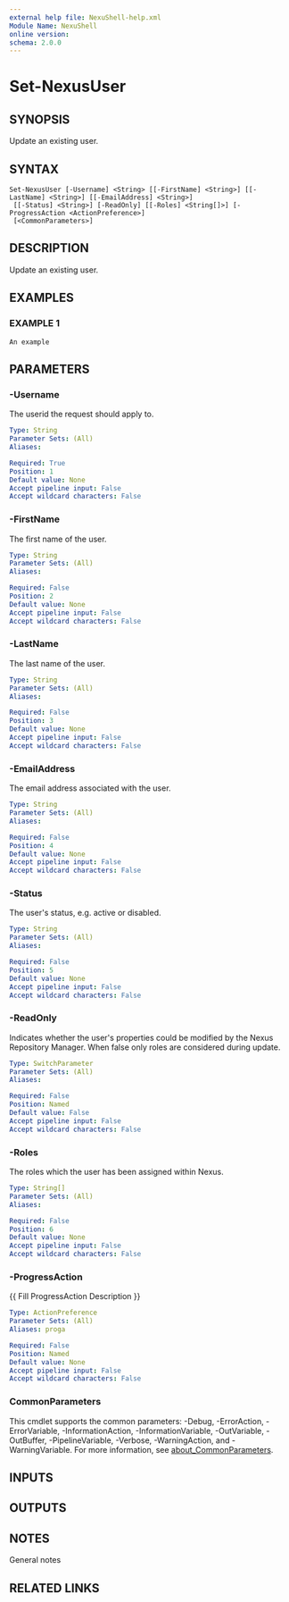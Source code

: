 ```yaml
---
external help file: NexuShell-help.xml
Module Name: NexuShell
online version:
schema: 2.0.0
---
```


# Set-NexusUser

## SYNOPSIS
Update an existing user.

## SYNTAX

```
Set-NexusUser [-Username] <String> [[-FirstName] <String>] [[-LastName] <String>] [[-EmailAddress] <String>]
 [[-Status] <String>] [-ReadOnly] [[-Roles] <String[]>] [-ProgressAction <ActionPreference>]
 [<CommonParameters>]
```

## DESCRIPTION
Update an existing user.

## EXAMPLES

### EXAMPLE 1
```
An example
```

## PARAMETERS

### -Username
The userid the request should apply to.

```yaml
Type: String
Parameter Sets: (All)
Aliases:

Required: True
Position: 1
Default value: None
Accept pipeline input: False
Accept wildcard characters: False
```

### -FirstName
The first name of the user.

```yaml
Type: String
Parameter Sets: (All)
Aliases:

Required: False
Position: 2
Default value: None
Accept pipeline input: False
Accept wildcard characters: False
```

### -LastName
The last name of the user.

```yaml
Type: String
Parameter Sets: (All)
Aliases:

Required: False
Position: 3
Default value: None
Accept pipeline input: False
Accept wildcard characters: False
```

### -EmailAddress
The email address associated with the user.

```yaml
Type: String
Parameter Sets: (All)
Aliases:

Required: False
Position: 4
Default value: None
Accept pipeline input: False
Accept wildcard characters: False
```

### -Status
The user's status, e.g.
active or disabled.

```yaml
Type: String
Parameter Sets: (All)
Aliases:

Required: False
Position: 5
Default value: None
Accept pipeline input: False
Accept wildcard characters: False
```

### -ReadOnly
Indicates whether the user's properties could be modified by the Nexus Repository Manager.
When false only roles are considered during update.

```yaml
Type: SwitchParameter
Parameter Sets: (All)
Aliases:

Required: False
Position: Named
Default value: False
Accept pipeline input: False
Accept wildcard characters: False
```

### -Roles
The roles which the user has been assigned within Nexus.

```yaml
Type: String[]
Parameter Sets: (All)
Aliases:

Required: False
Position: 6
Default value: None
Accept pipeline input: False
Accept wildcard characters: False
```

### -ProgressAction
{{ Fill ProgressAction Description }}

```yaml
Type: ActionPreference
Parameter Sets: (All)
Aliases: proga

Required: False
Position: Named
Default value: None
Accept pipeline input: False
Accept wildcard characters: False
```

### CommonParameters
This cmdlet supports the common parameters: -Debug, -ErrorAction, -ErrorVariable, -InformationAction, -InformationVariable, -OutVariable, -OutBuffer, -PipelineVariable, -Verbose, -WarningAction, and -WarningVariable. For more information, see [about_CommonParameters](http://go.microsoft.com/fwlink/?LinkID=113216).

## INPUTS

## OUTPUTS

## NOTES
General notes

## RELATED LINKS
